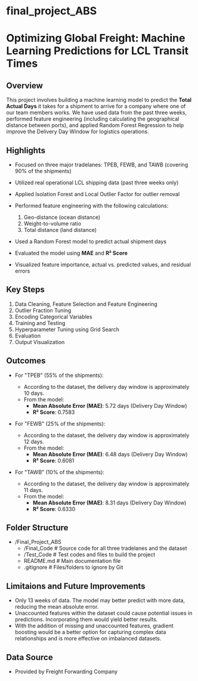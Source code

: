 # final_project_ABS

# **Optimizing Global Freight: Machine Learning Predictions for LCL Transit Times**

## Overview

This project involves building a machine learning model to predict the **Total Actual Days** it takes for a shipment to arrive for a company where one of our team members works. We have used data from the past three weeks, performed feature engineering (including calculating the geographical distance between ports), and applied Random Forest Regression to help improve the Delivery Day Window for logistics operations.

## Highlights

- Focused on three major tradelanes: TPEB, FEWB, and TAWB (covering 90% of the shipments)
- Utilized real operational LCL shipping data (past three weeks only)
- Applied Isolation Forest and Local Outlier Factor for outlier removal
- Performed feature engineering with the following calculations:
    1. Geo-distance (ocean distance)
    2. Weight-to-volume ratio
    3. Total distance (land distance)

- Used a Random Forest model to predict actual shipment days
- Evaluated the model using **MAE** and **R² Score**
- Visualized feature importance, actual vs. predicted values, and residual errors


## Key Steps

1. Data Cleaning, Feature Selection and Feature Engineering
2. Outlier Fraction Tuning
3. Encoding Categorical Variables
4. Training and Testing
5. Hyperparameter Tuning using Grid Search
6. Evaluation
7. Output Visualization

## Outcomes

- For "TPEB" (55% of the shipments):
    - According to the dataset, the delivery day window is approximately 10 days.
    - From the model:
        - **Mean Absolute Error (MAE)**: 5.72 days (Delivery Day Window)
        - **R² Score**: 0.7583

- For "FEWB" (25% of the shipments):
    - According to the dataset, the delivery day window is approximately 12 days.
    - From the model:
        - **Mean Absolute Error (MAE)**: 6.48 days (Delivery Day Window)
        - **R² Score**: 0.6081

- For "TAWB" (10% of the shipments):
    - According to the dataset, the delivery day window is approximately 11 days.
    - From the model:
        - **Mean Absolute Error (MAE)**: 8.31 days (Delivery Day Window)
        - **R² Score**: 0.6330

## Folder Structure
- /Final_Project_ABS
    - /Final_Code             # Source code for all three tradelanes and the dataset 
    - /Test_Code              # Test codes and files to build the project
    - README.md           # Main documentation file
    - .gitignore          # Files/folders to ignore by Git


## Limitaions and Future Improvements

- Only 13 weeks of data. The model may better predict with more data, reducing the mean absolute error.
- Unaccounted features within the dataset could cause potential issues in predictions. Incorporating them would yield better results.
- With the addition of missing and unaccounted features, gradient boosting would be a better option for capturing complex data relationships and is more effective on imbalanced datasets.

## Data Source 
- Provided by Freight Forwarding Company
